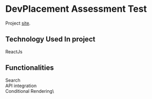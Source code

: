 # DevPlacement Assessment Test

Project [site](https://moyindevplacementassessment.netlify.app/).

## Technology Used In project

ReactJs

## Functionalities
Search\
API integration\
Conditional Rendering\

